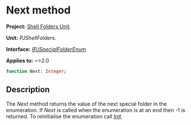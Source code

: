 # Next method

**Project:** [Shell Folders Unit](../API.md).

**Unit:** _PJShellFolders_.

**Interface:** _[IPJSpecialFolderEnum](./IPJSpecialFolderEnum.md)_

**Applies to:** ~>2.0

```pascal
function Next: Integer;
```

## Description

The _Next_ method returns the value of the next special folder in the enumeration. If _Next_ is called when the enumeration is at an end then -1 is returned. To reinitialise the enumeration call _[Init](./IPJSpecialFolderEnum-Init.md)_.
